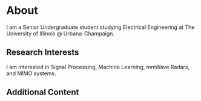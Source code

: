 # About
I am a Senior Undergraduate student studying Electrical Engineering at The University of Illinois @ Urbana-Champaign. 

## Research Interests
I am interested in Signal Processing, Machine Learning, mmWave Radars, and MIMO systems.

## Additional Content
